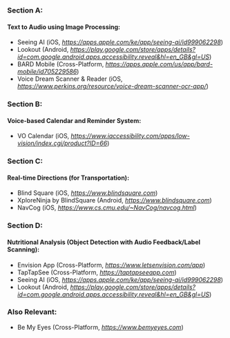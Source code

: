 ### Section A:

#### Text to Audio using Image Processing:

- Seeing AI (iOS, *https://apps.apple.com/ke/app/seeing-ai/id999062298*)
- Lookout (Android, *https://play.google.com/store/apps/details?id=com.google.android.apps.accessibility.reveal&hl=en_GB&gl=US*)
- BARD Mobile (Cross-Platform, *https://apps.apple.com/us/app/bard-mobile/id705229586*)
- Voice Dream Scanner & Reader (iOS, *https://www.perkins.org/resource/voice-dream-scanner-ocr-app/*)

### Section B:

#### Voice-based Calendar and Reminder System:

- VO Calendar (iOS, *https://www.iaccessibility.com/apps/low-vision/index.cgi/product?ID=66*)

### Section C:

#### Real-time Directions (for Transportation):

- Blind Square (iOS, *https://www.blindsquare.com*)
- XploreNinja by BlindSquare (Android, *https://www.blindsquare.com*)
- NavCog (iOS, *https://www.cs.cmu.edu/~NavCog/navcog.html*)

### Section D:

#### Nutritional Analysis (Object Detection with Audio Feedback/Label Scanning):

- Envision App (Cross-Platform, *https://www.letsenvision.com/app*)
- TapTapSee (Cross-Platform, *https://taptapseeapp.com*)
- Seeing AI (iOS, *https://apps.apple.com/ke/app/seeing-ai/id999062298*)
- Lookout (Android, *https://play.google.com/store/apps/details?id=com.google.android.apps.accessibility.reveal&hl=en_GB&gl=US*)

### Also Relevant:

- Be My Eyes (Cross-Platform, *https://www.bemyeyes.com*)